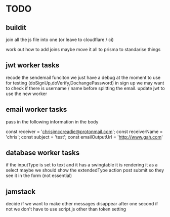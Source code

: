 # TODO

## buildit

join all the js file into one (or leave to cloudflare / ci)

work out how to add joins maybe move it all to prisma to standarise things

## jwt worker tasks

recode the sendemail funciton we just have a debug at the moment to use for testing (doSignUp,doVerify,DochangePassword)
in sign up we may want to check if there is username / name before splitting the email.
update jwt to use the new worker

## email worker tasks

pass in the following information in the body

const receiver = 'chrisjmccreadie@protonmail.com';
const receiverName = 'chris';
const subject = 'test';
const emailOutputUrl = 'http://www.gah.com'

## database worker tasks

if the inputType is set to text and it has a swingtable it is rendering it as a select
maybe we should show the extendedTyoe action post submit so they see it in the form (not essential)

## jamstack

decide if we want to make other messages disappear after one second if not we don't have to use script.js other than token setting
